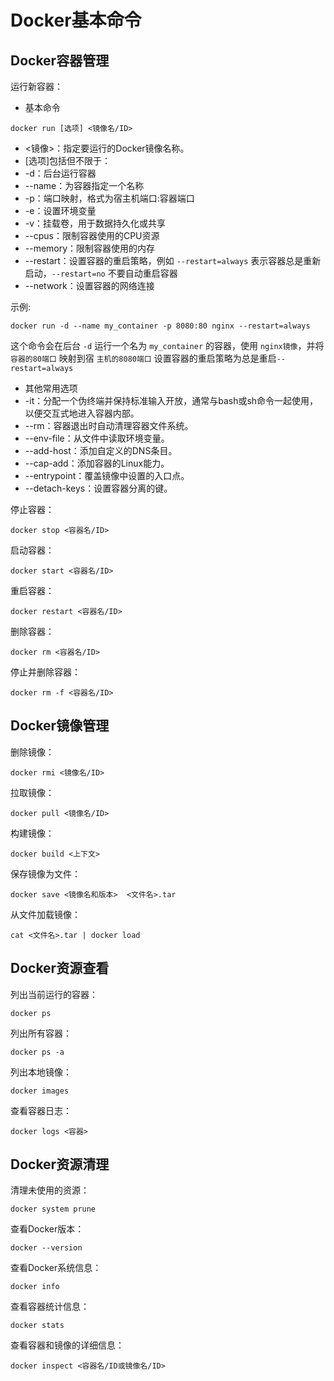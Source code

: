# Docker基本命令

## Docker容器管理  
运行新容器：  
- 基本命令
```
docker run [选项] <镜像名/ID>
```
- <镜像>：指定要运行的Docker镜像名称。
- [选项]包括但不限于：
 - -d：后台运行容器
 - --name：为容器指定一个名称
 - -p：端口映射，格式为宿主机端口:容器端口
 - -e：设置环境变量
 - -v：挂载卷，用于数据持久化或共享
 - --cpus：限制容器使用的CPU资源
 - --memory：限制容器使用的内存
 - --restart：设置容器的重启策略，例如 `--restart=always` 表示容器总是重新启动，`--restart=no` 不要自动重启容器
 - --network：设置容器的网络连接

示例:
```
docker run -d --name my_container -p 8080:80 nginx --restart=always
```
这个命令会在后台 `-d` 运行一个名为 `my_container` 的容器，使用 `nginx镜像`，并将 `容器的80端口` 映射到宿 `主机的8080端口` 设置容器的重启策略为总是重启`--restart=always`

- 其他常用选项
 - -it：分配一个伪终端并保持标准输入开放，通常与bash或sh命令一起使用，以便交互式地进入容器内部。
 - --rm：容器退出时自动清理容器文件系统。
 - --env-file：从文件中读取环境变量。
 - --add-host：添加自定义的DNS条目。
 - --cap-add：添加容器的Linux能力。
 - --entrypoint：覆盖镜像中设置的入口点。
 - --detach-keys：设置容器分离的键。

停止容器：
```
docker stop <容器名/ID>
```
启动容器：
```
docker start <容器名/ID>
```
重启容器：
```
docker restart <容器名/ID>
```
删除容器：
```
docker rm <容器名/ID>
```
停止并删除容器：
```
docker rm -f <容器名/ID>
```

## Docker镜像管理  
删除镜像：  
```
docker rmi <镜像名/ID>
```
拉取镜像：
```
docker pull <镜像名/ID>
```
构建镜像：
```
docker build <上下文>
```
保存镜像为文件：
```
docker save <镜像名和版本>  <文件名>.tar
```
从文件加载镜像：
```
cat <文件名>.tar | docker load
```

## Docker资源查看  
列出当前运行的容器：
```
docker ps
```
列出所有容器：
```
docker ps -a
```
列出本地镜像：
```
docker images
```
查看容器日志：
```
docker logs <容器>
```

## Docker资源清理  
清理未使用的资源：  
```
docker system prune
```
查看Docker版本：
```
docker --version
```
查看Docker系统信息：
```
docker info
```
查看容器统计信息：
```
docker stats
```
查看容器和镜像的详细信息：
```
docker inspect <容器名/ID或镜像名/ID>
```
